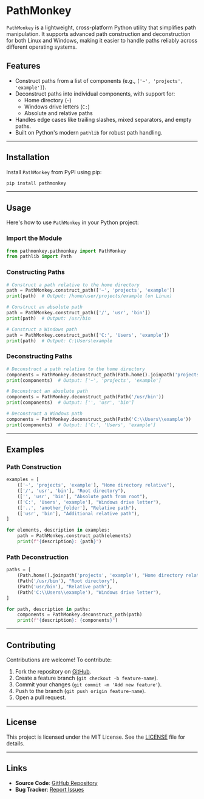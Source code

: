 # PathMonkey

`PathMonkey` is a lightweight, cross-platform Python utility that simplifies path manipulation. It supports advanced path construction and deconstruction for both Linux and Windows, making it easier to handle paths reliably across different operating systems.

## Features

- Construct paths from a list of components (e.g., `['~', 'projects', 'example']`).
- Deconstruct paths into individual components, with support for:
  - Home directory (`~`)
  - Windows drive letters (`C:`)
  - Absolute and relative paths
- Handles edge cases like trailing slashes, mixed separators, and empty paths.
- Built on Python's modern `pathlib` for robust path handling.

---

## Installation

Install `PathMonkey` from PyPI using pip:

```bash
pip install pathmonkey
```

---

## Usage

Here's how to use `PathMonkey` in your Python project:

### Import the Module

```python
from pathmonkey.pathmonkey import PathMonkey
from pathlib import Path
```

### Constructing Paths
```python
# Construct a path relative to the home directory
path = PathMonkey.construct_path(['~', 'projects', 'example'])
print(path)  # Output: /home/user/projects/example (on Linux)

# Construct an absolute path
path = PathMonkey.construct_path(['/', 'usr', 'bin'])
print(path)  # Output: /usr/bin

# Construct a Windows path
path = PathMonkey.construct_path(['C:', 'Users', 'example'])
print(path)  # Output: C:\Users\example
```

### Deconstructing Paths
```python
# Deconstruct a path relative to the home directory
components = PathMonkey.deconstruct_path(Path.home().joinpath('projects', 'example'))
print(components)  # Output: ['~', 'projects', 'example']

# Deconstruct an absolute path
components = PathMonkey.deconstruct_path(Path('/usr/bin'))
print(components)  # Output: ['', 'usr', 'bin']

# Deconstruct a Windows path
components = PathMonkey.deconstruct_path(Path('C:\\Users\\example'))
print(components)  # Output: ['C:', 'Users', 'example']
```

---

## Examples

### Path Construction
```python
examples = [
    (['~', 'projects', 'example'], "Home directory relative"),
    (['/', 'usr', 'bin'], "Root directory"),
    (['', 'usr', 'bin'], "Absolute path from root"),
    (['C:', 'Users', 'example'], "Windows drive letter"),
    (['..', 'another_folder'], "Relative path"),
    (['usr', 'bin'], "Additional relative path"),
]

for elements, description in examples:
    path = PathMonkey.construct_path(elements)
    print(f"{description}: {path}")
```

### Path Deconstruction
```python
paths = [
    (Path.home().joinpath('projects', 'example'), "Home directory relative"),
    (Path('/usr/bin'), "Root directory"),
    (Path('usr/bin'), "Relative path"),
    (Path('C:\\Users\\example'), "Windows drive letter"),
]

for path, description in paths:
    components = PathMonkey.deconstruct_path(path)
    print(f"{description}: {components}")
```

---

## Contributing

Contributions are welcome! To contribute:

1. Fork the repository on [GitHub](https://github.com/RexBytes/PathMonkey).
2. Create a feature branch (`git checkout -b feature-name`).
3. Commit your changes (`git commit -m 'Add new feature'`).
4. Push to the branch (`git push origin feature-name`).
5. Open a pull request.

---

## License

This project is licensed under the MIT License. See the [LICENSE](LICENSE) file for details.

---

## Links

- **Source Code**: [GitHub Repository](https://github.com/RexBytes/PathMonkey)
- **Bug Tracker**: [Report Issues](https://github.com/RexBytes/PathMonkey/issues)
```

